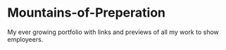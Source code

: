 # Mountains-of-Preperation
My ever growing portfolio with links and previews of all my work to show employeers.
